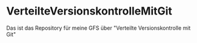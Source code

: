 # VerteilteVersionskontrolleMitGit
Das ist das Repository für meine GFS über "Verteilte Versionskontrolle mit Git"
